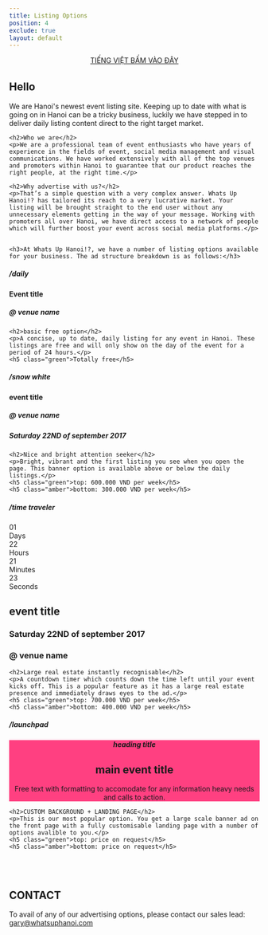 ```yaml
---
title: Listing Options
position: 4
exclude: true
layout: default
---
```


<div class="pricing-plans">
  <section>
  <a class="link" href="/listingvn" style="text-align: center; display: block; margin-bottom: 32px;">TIẾNG VIỆT BẤM VÀO ĐÂY</a>
<h2>Hello</h2>
    <p>We are Hanoi's newest event listing site. Keeping up to date with what is going on in Hanoi can be a tricky business, luckily we have stepped in to deliver daily listing content direct to the right target market.</p>

    <h2>Who we are</h2>
    <p>We are a professional team of event enthusiasts who have years of experience in the fields of event, social media management and visual communications. We have worked extensively with all of the top venues and promoters within Hanoi to guarantee that our product reaches the right people, at the right time.</p>

    <h2>Why advertise with us?</h2>
    <p>That’s a simple question with a very complex answer. Whats Up Hanoi!? has tailored its reach to a very lucrative market. Your listing will be brought straight to the end user without any unnecessary elements getting in the way of your message. Working with promoters all over Hanoi, we have direct access to a network of people which will further boost your event across social media platforms.</p>


    <h3>At Whats Up Hanoi!?, we have a number of listing options available for your business. The ad structure breakdown is as follows:</h3>
  </section>

  <section>
    <h5>/daily</h5>
    <div class="tonight">
      <h4>Event title</h4>
      <h5>@ venue name</h5>
    </div>

    <h2>basic free option</h2>
    <p>A concise, up to date, daily listing for any event in Hanoi. These listings are free and will only show on the day of the event for a period of 24 hours.</p>
    <h5 class="green">Totally free</h5>
  </section>

  <section>
    <h5>/snow white</h5>
    <div class="featured" style="margin-top: 0px;" >
        <h4>event title</h4>
        <div class="col-2">
           <h5>@ venue name</h5>
           <h5>Saturday 22ND of september 2017</h5>
        </div>
    </div>

    <h2>Nice and bright attention seeker</h2>
    <p>Bright, vibrant and the first listing you see when you open the page. This banner option is available above or below the daily listings.</p>
    <h5 class="green">top: 600.000 VND per week</h5>
    <h5 class="amber">bottom: 300.000 VND per week</h5>
  </section>

  <section>
    <h5>/time traveler</h5>
    <div class="upcoming">
      <div class="clockdiv">
        <div>
          <span class="days">01</span>
          <div class="smalltext">Days</div>
        </div>
        <div>
          <span class="hours">22</span>
          <div class="smalltext">Hours</div>
        </div>
        <div>
          <span class="minutes">21</span>
          <div class="smalltext">Minutes</div>
        </div>
        <div>
          <span class="seconds">23</span>
          <div class="smalltext">Seconds</div>
        </div>
      </div>
      <div class="box-footer" >
        <h1>event title</h1>
        <div class="col-2">
           <h3>Saturday 22ND of september 2017</h3>
           <h3>@ venue name</h3>
        </div>
      </div>
    </div>

    <h2>Large real estate instantly recognisable</h2>
    <p>A countdown timer which counts down the time left until your event kicks off. This is a popular feature as it has a large real estate presence and immediately draws eyes to the ad.</p>
    <h5 class="green">top: 700.000 VND per week</h5>
    <h5 class="amber">bottom: 400.000 VND per week</h5>
  </section>

  <section>
    <h5>/launchpad</h5>
    <div class="promo" style="margin-top: 16px; text-align: center; background-image: url('/assets/images/promo-sample-bkg.jpg'); background-color: #FF4081; outline-color: #FF4081;" >
        <h5>heading title</h5>
        <div class="col-2">
           <h1>main event title</h1>
           <p>Free text with formatting to accomodate for any information heavy needs and calls to action.</p>
        </div>
    </div>

    <h2>CUSTOM BACKGROUND + LANDING PAGE</h2>
    <p>This is our most popular option. You get a large scale banner ad on the front page with a fully customisable landing page with a number of options avalible to you.</p>
    <h5 class="green">top: price on request</h5>
    <h5 class="amber">bottom: price on request</h5>
<br>
<br>
<h2>CONTACT</h2>
To avail of any of our advertising options, please contact our sales lead:
<br>
<a class="link" href="mailto:gary@whatsuphanoi.com?subject=SalesQuery">gary@whatsuphanoi.com</a>

</section>

</div>
